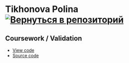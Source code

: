 # Tikhonova Polina    [![Вернуться в репозиторий](https://pollytikhonova.github.io/coursework/GitHub-Mark-32px.png "Вернуться в репозиторий")](https://github.com/PollyTikhonova/coursework/tree/master/correlation)
## Coursework / Validation

* [View code](https://PollyTikhonova.github.io/coursework/validation/Train,Predict&Validate.html)
* [Source code](https://PollyTikhonova.github.io/coursework/correlation/Correlation.%20Report.ipunb)
